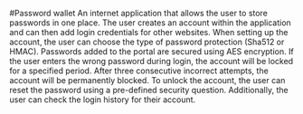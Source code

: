 #Password wallet
An internet application that allows the user to store passwords in one place. The user creates an account within the application and can then add login credentials for other websites. When setting up the account, the user can choose the type of password protection (Sha512 or HMAC). Passwords added to the portal are secured using AES encryption. If the user enters the wrong password during login, the account will be locked for a specified period. After three consecutive incorrect attempts, the account will be permanently blocked. To unlock the account, the user can reset the password using a pre-defined security question. Additionally, the user can check the login history for their account.
